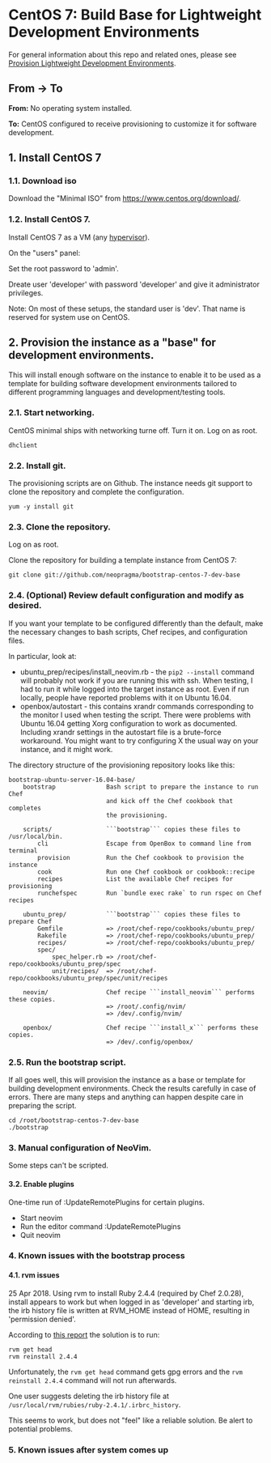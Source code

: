 # CentOS 7: Build Base for Lightweight Development Environments

For general information about this repo and related ones, please see [Provision Lightweight Development Environments](http://github.com/neopragma/provision-lightweight-development-environments).

## From -> To

**From:** No operating system installed.

**To:** CentOS configured to receive provisioning to customize it for software development.

## 1. Install CentOS 7

### 1.1. Download iso

Download the "Minimal ISO" from <a href="https://www.centos.org/download/">https://www.centos.org/download/</a>.

### 1.2. Install CentOS 7.

Install CentOS 7 as a VM (any [hypervisor](hypervisor.md)). 

On the "users" panel:

Set the root password to 'admin'. 

Dreate user 'developer' with password 'developer' and give it administrator privileges.  

Note: On most of these setups, the standard user is 'dev'. That name is reserved for system use on CentOS.

## 2. Provision the instance as a "base" for development environments.

This will install enough software on the instance to enable it to be used as a template for building software development environments tailored to different programming languages and development/testing tools. 

### 2.1. Start networking.

CentOS minimal ships with networking turne off. Turn it on. Log on as root.

```shell 
dhclient
```

### 2.2. Install git.

The provisioning scripts are on Github. The instance needs git support to clone the repository and complete the configuration. 

```shell 
yum -y install git 
``` 

### 2.3. Clone the repository.

Log on as root.

Clone the repository for building a template instance from CentOS 7:

```shell 
git clone git://github.com/neopragma/bootstrap-centos-7-dev-base
``` 

### 2.4. (Optional) Review default configuration and modify as desired.

If you want your template to be configured differently than the default, make the necessary changes to bash scripts, Chef recipes, and configuration files. 

In particular, look at:

- ubuntu_prep/recipes/install_neovim.rb - the ```pip2 --install``` command will probably not work if you are running this with ssh. When testing, I had to run it while logged into the target instance as root. Even if run locally, people have reported problems with it on Ubuntu 16.04. 
- openbox/autostart - this contains xrandr commands corresponding to the monitor I used when testing the script. There were problems with Ubuntu 16.04 getting Xorg configuration to work as documented. Including xrandr settings in the autostart file is a brute-force workaround. You might want to try configuring X the usual way on your instance, and it might work. 

The directory structure of the provisioning repository looks like this:

```
bootstrap-ubuntu-server-16.04-base/
    bootstrap              Bash script to prepare the instance to run Chef
                           and kick off the Chef cookbook that completes
                           the provisioning.

    scripts/               ```bootstrap``` copies these files to /usr/local/bin.
        cli                Escape from OpenBox to command line from terminal
        provision          Run the Chef cookbook to provision the instance
        cook               Run one Chef cookbook or cookbook::recipe
        recipes            List the available Chef recipes for provisioning
        runchefspec        Run `bundle exec rake` to run rspec on Chef recipes

    ubuntu_prep/           ```bootstrap``` copies these files to prepare Chef
        Gemfile            => /root/chef-repo/cookbooks/ubuntu_prep/
        Rakefile           => /root/chef-repo/cookbooks/ubuntu_prep/
        recipes/           => /root/chef-repo/cookbooks/ubuntu_prep/
        spec/
            spec_helper.rb => /root/chef-repo/cookbooks/ubuntu_prep/spec
            unit/recipes/  => /root/chef-repo/cookbooks/ubuntu_prep/spec/unit/recipes

    neovim/                Chef recipe ```install_neovim``` performs these copies.
                           => /root/.config/nvim/
                           => /dev/.config/nvim/

    openbox/               Chef recipe ```install_x``` performs these copies.
                           => /dev/.config/openbox/
```

### 2.5. Run the bootstrap script.

If all goes well, this will provision the instance as a base or template for building development environments. Check the results carefully in case of errors. There are many steps and anything can happen despite care in preparing the script. 

```shell 
cd /root/bootstrap-centos-7-dev-base
./bootstrap 
``` 

### 3. Manual configuration of NeoVim.

Some steps can't be scripted. 

#### 3.2. Enable plugins 

One-time run of :UpdateRemotePlugins for certain plugins.

- Start neovim 
- Run the editor command :UpdateRemotePlugins
- Quit neovim


### 4. Known issues with the bootstrap process


#### 4.1. rvm issues 

25 Apr 2018. Using rvm to install Ruby 2.4.4 (required by Chef 2.0.28), install appears to work but when logged in as 'developer' and starting irb, the irb history file is written at RVM_HOME instead of HOME, resulting in 'permission denied'.

According to [this report](https://stackoverflow.com/questions/46636056/ruby-irbrc-history-system-wide-how-to-make-it-local) the solution is to run:

```shell 
rvm get head
rvm reinstall 2.4.4
``` 

Unfortunately, the ```rvm get head``` command gets gpg errors and the ```rvm reinstall 2.4.4``` command will not run afterwards. 

One user suggests deleting the irb history file at ```/usr/local/rvm/rubies/ruby-2.4.1/.irbrc_history```. 

This seems to work, but does not "feel" like a reliable solution. Be alert to potential problems.

### 5. Known issues after system comes up
